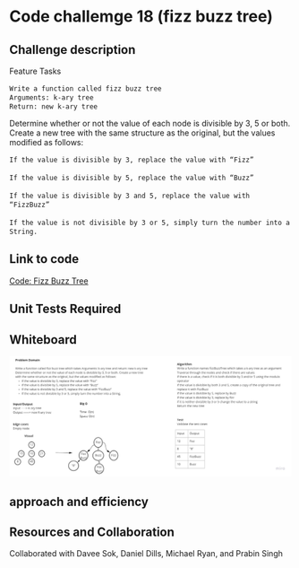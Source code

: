 # Code challemge 18 (fizz buzz tree)

## Challenge description

Feature Tasks

    Write a function called fizz buzz tree
    Arguments: k-ary tree
    Return: new k-ary tree

Determine whether or not the value of each node is divisible by 3, 5 or both. Create a new tree with the same structure as the original, but the values modified as follows:

    If the value is divisible by 3, replace the value with “Fizz”

    If the value is divisible by 5, replace the value with “Buzz”

    If the value is divisible by 3 and 5, replace the value with “FizzBuzz”

    If the value is not divisible by 3 or 5, simply turn the number into a String.

## Link to code

[Code: Fizz Buzz Tree](/home/wonde/codefellows/code-401/data-structures-and-algorithms/python/code_challenges/fizz_buzz_tree/fizz_buzz_tree.py)

## Unit Tests Required



## Whiteboard

![Whiteboard Image](https://github.com/WondwosenTsige/data-structures-and-algorithms/blob/main/python/code_challenges/images/FizzBuzzTree.jpg)

## approach and efficiency

## Resources and Collaboration

Collaborated with Davee Sok, Daniel Dills, Michael Ryan, and Prabin Singh

